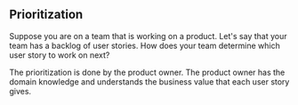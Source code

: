 ## Prioritization

Suppose you are on a team that is working on a product. Let's say that your team has a backlog of user stories. How does your team determine which user story to work on next?

The prioritization is done by the product owner. The product owner has the domain knowledge and understands the business value that each user story gives.

